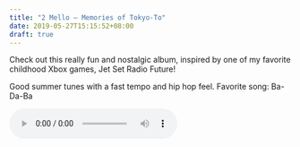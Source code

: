 ```yaml
---
title: "2 Mello — Memories of Tokyo-To"
date: 2019-05-27T15:15:52+08:00
draft: true
---
```

Check out this really fun and nostalgic album, inspired by one of my favorite childhood Xbox games, Jet Set Radio Future!

Good summer tunes with a fast tempo and hip hop feel. Favorite song: Ba-Da-Ba

<audio
  controls
  src="https://www.computerhope.com/jargon/m/example.mp3">
  Your browser doesn't support HTML5 audio. Here is a <a href="mixes.headphonecommute.com/Headphone_Commute_-_Brian_Megamix.mp3">link to the audio</a> instead.
</audio>
